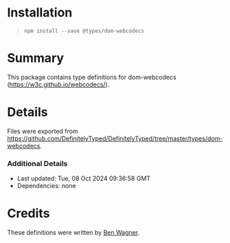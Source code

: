# Installation
> `npm install --save @types/dom-webcodecs`

# Summary
This package contains type definitions for dom-webcodecs (https://w3c.github.io/webcodecs/).

# Details
Files were exported from https://github.com/DefinitelyTyped/DefinitelyTyped/tree/master/types/dom-webcodecs.

### Additional Details
 * Last updated: Tue, 08 Oct 2024 09:36:58 GMT
 * Dependencies: none

# Credits
These definitions were written by [Ben Wagner](https://github.com/dogben).
